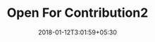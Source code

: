 ---
title: "Open For Contribution2"
date: 2018-01-12T3:01:59+05:30
draft: false
layout: open-for-contribution2

---